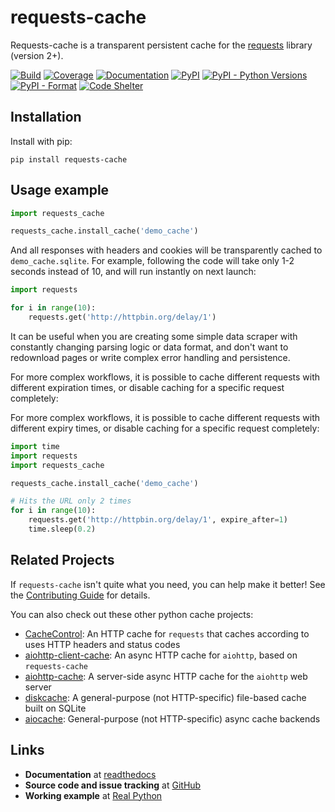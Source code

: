 # requests-cache
Requests-cache is a transparent persistent cache for the [requests](http://python-requests.org) library (version 2+).

[![Build](https://github.com/reclosedev/requests-cache/actions/workflows/build.yml/badge.svg)](https://github.com/reclosedev/requests-cache/actions/workflows/build.yml)
[![Coverage](https://coveralls.io/repos/github/reclosedev/requests-cache/badge.svg?branch=master)](https://coveralls.io/github/reclosedev/requests-cache?branch=master)
[![Documentation](https://img.shields.io/readthedocs/requests-cache/latest)](https://requests-cache.readthedocs.io/en/latest/)
[![PyPI](https://img.shields.io/pypi/v/requests-cache?color=blue)](https://pypi.org/project/requests-cache)
[![PyPI - Python Versions](https://img.shields.io/pypi/pyversions/requests-cache)](https://pypi.org/project/requests-cache)
[![PyPI - Format](https://img.shields.io/pypi/format/requests-cache?color=blue)](https://pypi.org/project/requests-cache)
[![Code Shelter](https://www.codeshelter.co/static/badges/badge-flat.svg)](https://www.codeshelter.co/)

## Installation
Install with pip:
```
pip install requests-cache
```

## Usage example
```python
import requests_cache

requests_cache.install_cache('demo_cache')
```

And all responses with headers and cookies will be transparently cached to `demo_cache.sqlite`.
For example, following the code will take only 1-2 seconds instead of 10, and will run instantly on next launch:

```python
import requests

for i in range(10):
    requests.get('http://httpbin.org/delay/1')
```

It can be useful when you are creating some simple data scraper with constantly
changing parsing logic or data format, and don't want to redownload pages or
write complex error handling and persistence.

For more complex workflows, it is possible to cache different requests with different expiration times, or disable caching for a specific request completely:


For more complex workflows, it is possible to cache different requests with different expiry times, or disable caching for a specific request completely:

```python
import time
import requests
import requests_cache

requests_cache.install_cache('demo_cache')

# Hits the URL only 2 times
for i in range(10):
    requests.get('http://httpbin.org/delay/1', expire_after=1)
    time.sleep(0.2)
```


## Related Projects
If `requests-cache` isn't quite what you need, you can help make it better! See the
[Contributing Guide](https://github.com/reclosedev/requests-cache/blob/master/CONTRIBUTING.md)
for details.

You can also check out these other python cache projects:

* [CacheControl](https://github.com/ionrock/cachecontrol): An HTTP cache for `requests` that caches
  according to uses HTTP headers and status codes
* [aiohttp-client-cache](https://github.com/JWCook/aiohttp-client-cache): An async HTTP cache for
  `aiohttp`, based on `requests-cache`
* [aiohttp-cache](https://github.com/cr0hn/aiohttp-cache): A server-side async HTTP cache for the
  `aiohttp` web server
* [diskcache](https://github.com/grantjenks/python-diskcache): A general-purpose (not HTTP-specific)
  file-based cache built on SQLite
* [aiocache](https://github.com/aio-libs/aiocache): General-purpose (not HTTP-specific) async cache
  backends

## Links
- **Documentation** at [readthedocs](https://requests-cache.readthedocs.io)
- **Source code and issue tracking** at [GitHub](https://github.com/reclosedev/requests-cache)
- **Working example** at [Real Python](https://realpython.com/blog/python/caching-external-api-requests)
